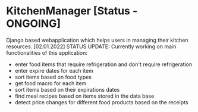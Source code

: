 # KitchenManager [Status - ONGOING]
Django based webapplication which helps users in managing their kitchen resources.
[02.01.2022] STATUS UPDATE:
Currently working on main functionalities of this application:
- enter food items that require refrigeration and don't require refrigeration
- enter expire dates for each item
- sort items based on food types
- get food macro for each item
- sort items based on their expirations dates
- find meal recipes based on items stored in the data base
- detect price changes for different food products based on the receipts

